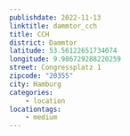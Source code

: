 ```yaml
---
publishdate: 2022-11-13
linktitle: dammtor_cch
title: CCH
district: Dammtor
latitude: 53.56122651734074
longitude: 9.986729288220259
street: Congressplatz 1
zipcode: "20355"
city: Hamburg
categories:
    - location
locationtags:
    - medium
---
```

